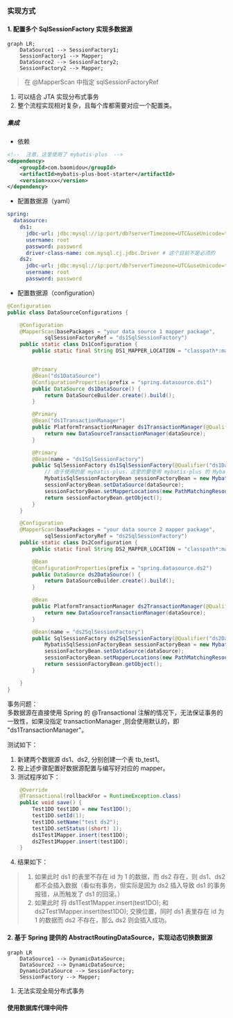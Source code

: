 ### 实现方式

#### 1. 配置多个 SqlSessionFactory 实现多数据源

```mermaid
graph LR;
    DataSource1 --> SessionFactory1;
    SessionFactory1 --> Mapper;
    DataSource2 --> SessionFactory2;
    SessionFactory2 --> Mapper;
```

> 在 @MapperScan 中指定 sqlSessionFactoryRef

1. 可以结合 JTA 实现分布式事务
2. 整个流程实现相对复杂，且每个库都需要对应一个配置类。

##### 集成

- 依赖

```xml
<!--  注意，这里使用了 mybatis-plus  -->
<dependency>
    <groupId>com.baomidou</groupId>
    <artifactId>mybatis-plus-boot-starter</artifactId>
    <version>xxx</version>
</dependency>
```

- 配置数据源（yaml）

```yaml
spring:
  datasource:
    ds1:
      jdbc-url: jdbc:mysql://ip:port/db?serverTimezone=UTC&useUnicode=true&characterEncoding=utf8&useSSL=false&allowPublicKeyRetrieval=true
      username: root
      password: password
      driver-class-name: com.mysql.cj.jdbc.Driver # 这个目前不是必须的
    ds2:
      jdbc-url: jdbc:mysql://ip:port/db?serverTimezone=UTC&useUnicode=true&characterEncoding=utf8&useSSL=false&allowPublicKeyRetrieval=true
      username: root
      password: password
```

- 配置数据源（configuration）

```java
@Configuration
public class DataSourceConfigurations {

    @Configuration
    @MapperScan(basePackages = "your data source 1 mapper package",
            sqlSessionFactoryRef = "ds1SqlSessionFactory")
    public static class Ds1Configuration {
        public static final String DS1_MAPPER_LOCATION = "classpath*:mapper/ds1/*.xml";


        @Primary
        @Bean("ds1DataSource")
        @ConfigurationProperties(prefix = "spring.datasource.ds1")
        public DataSource ds1DataSource() {
            return DataSourceBuilder.create().build();
        }

        @Primary
        @Bean("ds1TransactionManager")
        public PlatformTransactionManager ds1TransactionManager(@Qualifier("ds1DataSource") DataSource dataSource) {
            return new DataSourceTransactionManager(dataSource);
        }

        @Primary
        @Bean(name = "ds1SqlSessionFactory")
        public SqlSessionFactory ds1SqlSessionFactory(@Qualifier("ds1DataSource") DataSource dataSource) throws Exception {
            // 由于使用的是 mybatis-plus，这里的要使用 mybatis-plus 的 MybatisSqlSessionFactoryBean 来生成 SqlSessionFactory
            MybatisSqlSessionFactoryBean sessionFactoryBean = new MybatisSqlSessionFactoryBean();
            sessionFactoryBean.setDataSource(dataSource);
            sessionFactoryBean.setMapperLocations(new PathMatchingResourcePatternResolver().getResources(DS1_MAPPER_LOCATION));
            return sessionFactoryBean.getObject();
        }
    }

    @Configuration
    @MapperScan(basePackages = "your data source 2 mapper package",
            sqlSessionFactoryRef = "ds2SqlSessionFactory")
    public static class Ds2Configuration {
        public static final String DS2_MAPPER_LOCATION = "classpath*:mapper/ds2/*.xml";

        @Bean
        @ConfigurationProperties(prefix = "spring.datasource.ds2")
        public DataSource ds2DataSource() {
            return DataSourceBuilder.create().build();
        }

        @Bean
        public PlatformTransactionManager ds2TransactionManager(@Qualifier("ds2DataSource") DataSource dataSource) {
            return new DataSourceTransactionManager(dataSource);
        }

        @Bean(name = "ds2SqlSessionFactory")
        public SqlSessionFactory ds2SqlSessionFactory(@Qualifier("ds2DataSource") DataSource dataSource) throws Exception {
            MybatisSqlSessionFactoryBean sessionFactoryBean = new MybatisSqlSessionFactoryBean();
            sessionFactoryBean.setDataSource(dataSource);
            sessionFactoryBean.setMapperLocations(new PathMatchingResourcePatternResolver().getResources(DS2_MAPPER_LOCATION));
            return sessionFactoryBean.getObject();
        }

    }
}
```

事务问题：  
多数据源在直接使用 Spring 的 @Transactional 注解的情况下，无法保证事务的一致性，如果没指定 transactionManager ,则会使用默认的，即 "ds1TransactionManager"。

测试如下：

1. 新建两个数据源 ds1、ds2, 分别创建一个表 tb_test1。
2. 按上述步骤配置好数据源配置与编写好对应的 mapper。
3. 测试程序如下：

```java
    @Override
    @Transactional(rollbackFor = RuntimeException.class)
    public void save() {
        Test1DO test1DO = new Test1DO();
        test1DO.setId(1);
        test1DO.setName("test ds2");
        test1DO.setStatus((short) 1);
        ds1Test1Mapper.insert(test1DO);
        ds2Test1Mapper.insert(test1DO);
    }
```

4. 结果如下：

> 1. 如果此时 ds1 的表里不存在 id 为 1 的数据，而 ds2 存在，则 ds1、ds2 都不会插入数据（看似有事务，但实际是因为 ds2 插入导致 ds1 的事务报错，从而触发了 ds1 的回滚。）
> 2. 如果此时 将 ds1Test1Mapper.insert(test1DO); 和 ds2Test1Mapper.insert(test1DO); 交换位置，同时 ds1 表里存在 id 为 1 的数据而 ds2 不存在，那么 ds2 则会插入成功。

#### 2. 基于 Spring 提供的 AbstractRoutingDataSource，实现动态切换数据源

```mermaid
graph LR
    DataSource1 --> DynamicDataSource;
    DataSource2 --> DynamicDataSource;
    DynamicDataSource --> SessionFactory;
    SessionFactory --> Mapper;

```

1. 无法实现全局分布式事务

#### 使用数据库代理中间件
